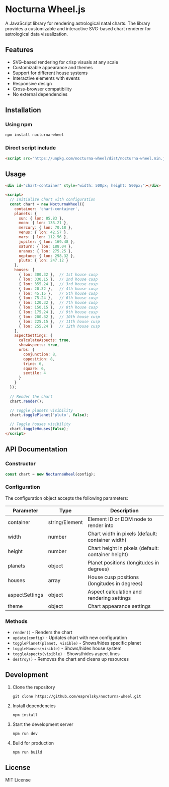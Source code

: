 # Nocturna Wheel.js

A JavaScript library for rendering astrological natal charts. The library provides a customizable and interactive SVG-based chart renderer for astrological data visualization.

## Features

- SVG-based rendering for crisp visuals at any scale
- Customizable appearance and themes
- Support for different house systems
- Interactive elements with events
- Responsive design
- Cross-browser compatibility
- No external dependencies

## Installation

### Using npm

```bash
npm install nocturna-wheel
```

### Direct script include

```html
<script src="https://unpkg.com/nocturna-wheel/dist/nocturna-wheel.min.js"></script>
```

## Usage

```html
<div id="chart-container" style="width: 500px; height: 500px;"></div>

<script>
  // Initialize chart with configuration
  const chart = new NocturnaWheel({
    container: 'chart-container',
    planets: {
      sun: { lon: 85.83 },
      moon: { lon: 133.21 },
      mercury: { lon: 70.18 },
      venus: { lon: 42.57 },
      mars: { lon: 112.56 },
      jupiter: { lon: 169.48 },
      saturn: { lon: 188.04 },
      uranus: { lon: 275.25 },
      neptune: { lon: 298.32 },
      pluto: { lon: 247.12 }
    },
    houses: [
      { lon: 300.32 },  // 1st house cusp
      { lon: 330.15 },  // 2nd house cusp
      { lon: 355.24 },  // 3rd house cusp
      { lon: 20.32 },   // 4th house cusp
      { lon: 45.15 },   // 5th house cusp
      { lon: 75.24 },   // 6th house cusp
      { lon: 120.32 },  // 7th house cusp
      { lon: 150.15 },  // 8th house cusp
      { lon: 175.24 },  // 9th house cusp
      { lon: 200.32 },  // 10th house cusp
      { lon: 225.15 },  // 11th house cusp
      { lon: 255.24 }   // 12th house cusp
    ],
    aspectSettings: {
      calculateAspects: true,
      showAspects: true,
      orbs: {
        conjunction: 8,
        opposition: 8,
        trine: 6,
        square: 6,
        sextile: 4
      }
    }
  });
  
  // Render the chart
  chart.render();

  // Toggle planets visibility
  chart.togglePlanet('pluto', false);

  // Toggle houses visibility
  chart.toggleHouses(false);
</script>
```

## API Documentation

### Constructor

```javascript
const chart = new NocturnaWheel(config);
```

### Configuration

The configuration object accepts the following parameters:

| Parameter | Type | Description |
|-----------|------|-------------|
| container | string/Element | Element ID or DOM node to render into |
| width | number | Chart width in pixels (default: container width) |
| height | number | Chart height in pixels (default: container height) |
| planets | object | Planet positions (longitudes in degrees) |
| houses | array | House cusp positions (longitudes in degrees) |
| aspectSettings | object | Aspect calculation and rendering settings |
| theme | object | Chart appearance settings |

### Methods

- `render()` - Renders the chart
- `update(config)` - Updates chart with new configuration
- `togglePlanet(planet, visible)` - Shows/hides specific planet
- `toggleHouses(visible)` - Shows/hides house system
- `toggleAspects(visible)` - Shows/hides aspect lines
- `destroy()` - Removes the chart and cleans up resources

## Development

1. Clone the repository
   ```
   git clone https://github.com/eaprelsky/nocturna-wheel.git
   ```

2. Install dependencies
   ```
   npm install
   ```

3. Start the development server
   ```
   npm run dev
   ```

4. Build for production
   ```
   npm run build
   ```

## License

MIT License 